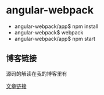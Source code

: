 # angular-webpack
* angular-webpack/app$ npm install
* angular-webpack$ webpack
* angular-webpack/app$ npm start

## 博客链接
 源码的解读在我的博客里有

 [文章链接](http://www.cnblogs.com/kagol/p/5152734.html)


